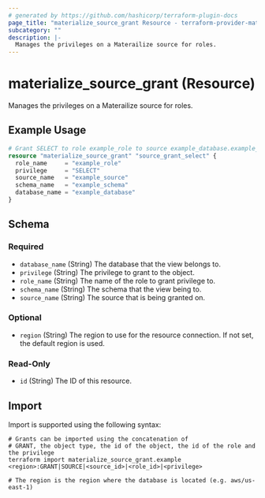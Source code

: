 ```yaml
---
# generated by https://github.com/hashicorp/terraform-plugin-docs
page_title: "materialize_source_grant Resource - terraform-provider-materialize"
subcategory: ""
description: |-
  Manages the privileges on a Materailize source for roles.
---
```


# materialize_source_grant (Resource)

Manages the privileges on a Materailize source for roles.

## Example Usage

```terraform
# Grant SELECT to role example_role to source example_database.example_schema.example_source
resource "materialize_source_grant" "source_grant_select" {
  role_name     = "example_role"
  privilege     = "SELECT"
  source_name   = "example_source"
  schema_name   = "example_schema"
  database_name = "example_database"
}
```

<!-- schema generated by tfplugindocs -->
## Schema

### Required

- `database_name` (String) The database that the view belongs to.
- `privilege` (String) The privilege to grant to the object.
- `role_name` (String) The name of the role to grant privilege to.
- `schema_name` (String) The schema that the view being to.
- `source_name` (String) The source that is being granted on.

### Optional

- `region` (String) The region to use for the resource connection. If not set, the default region is used.

### Read-Only

- `id` (String) The ID of this resource.

## Import

Import is supported using the following syntax:

```shell
# Grants can be imported using the concatenation of
# GRANT, the object type, the id of the object, the id of the role and the privilege
terraform import materialize_source_grant.example <region>:GRANT|SOURCE|<source_id>|<role_id>|<privilege>

# The region is the region where the database is located (e.g. aws/us-east-1)
```
